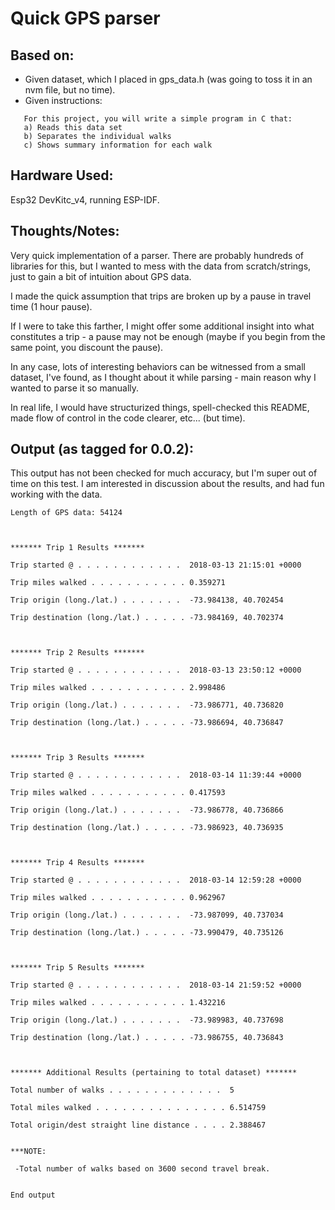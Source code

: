# Quick GPS parser

## Based on:
- Given dataset, which I placed in gps_data.h (was going to toss it in an nvm file, but no time).
- Given instructions:
```
   For this project, you will write a simple program in C that:
   a) Reads this data set
   b) Separates the individual walks
   c) Shows summary information for each walk
```
## Hardware Used:
Esp32 DevKitc_v4, running ESP-IDF.

## Thoughts/Notes:
Very quick implementation of a parser. There are probably hundreds of libraries for this,
but I wanted to mess with the data from scratch/strings, just to gain a bit of intuition about GPS data.

I made the quick assumption that trips are broken up by a pause in travel time (1 hour pause).

If I were to take this farther, I might offer some additional insight into what constitutes
a trip - a pause may not be enough (maybe if you begin from the same point, you discount the pause).

In any case, lots of interesting behaviors can be witnessed from a small dataset, I've found, as
I thought about it while parsing - main reason why I wanted to parse it so manually.

In real life, I would have structurized things, spell-checked this README,
made flow of control in the code clearer, etc... (but time).

## Output (as tagged for 0.0.2):
This output has not been checked for much accuracy, but I'm super out of time on this test.
I am interested in discussion about the results, and had fun working with the data.

```
Length of GPS data: 54124



******* Trip 1 Results *******

Trip started @ . . . . . . . . . . . .  2018-03-13 21:15:01 +0000

Trip miles walked . . . . . . . . . . . 0.359271

Trip origin (long./lat.) . . . . . . .  -73.984138, 40.702454

Trip destination (long./lat.) . . . . . -73.984169, 40.702374



******* Trip 2 Results *******

Trip started @ . . . . . . . . . . . .  2018-03-13 23:50:12 +0000

Trip miles walked . . . . . . . . . . . 2.998486

Trip origin (long./lat.) . . . . . . .  -73.986771, 40.736820

Trip destination (long./lat.) . . . . . -73.986694, 40.736847



******* Trip 3 Results *******

Trip started @ . . . . . . . . . . . .  2018-03-14 11:39:44 +0000

Trip miles walked . . . . . . . . . . . 0.417593

Trip origin (long./lat.) . . . . . . .  -73.986778, 40.736866

Trip destination (long./lat.) . . . . . -73.986923, 40.736935



******* Trip 4 Results *******

Trip started @ . . . . . . . . . . . .  2018-03-14 12:59:28 +0000

Trip miles walked . . . . . . . . . . . 0.962967

Trip origin (long./lat.) . . . . . . .  -73.987099, 40.737034

Trip destination (long./lat.) . . . . . -73.990479, 40.735126



******* Trip 5 Results *******

Trip started @ . . . . . . . . . . . .  2018-03-14 21:59:52 +0000

Trip miles walked . . . . . . . . . . . 1.432216

Trip origin (long./lat.) . . . . . . .  -73.989983, 40.737698

Trip destination (long./lat.) . . . . . -73.986755, 40.736843



******* Additional Results (pertaining to total dataset) *******

Total number of walks . . . . . . . . . . . . .  5

Total miles walked . . . . . . . . . . . . . . . 6.514759

Total origin/dest straight line distance . . . . 2.388467


***NOTE:

 -Total number of walks based on 3600 second travel break.


End output
```




